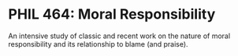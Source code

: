 # PHIL 464: Moral Responsibility

An intensive study of classic and recent work on the nature of moral responsibility and its relationship to blame (and praise).